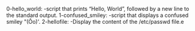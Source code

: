 0-hello_world:			-script that prints “Hello, World”, followed by a new line to the standard output.
1-confused_smiley:		-script that displays a confused smiley "(Ôo)'.
2-hellofile:			-Display the content of the /etc/passwd file.e
